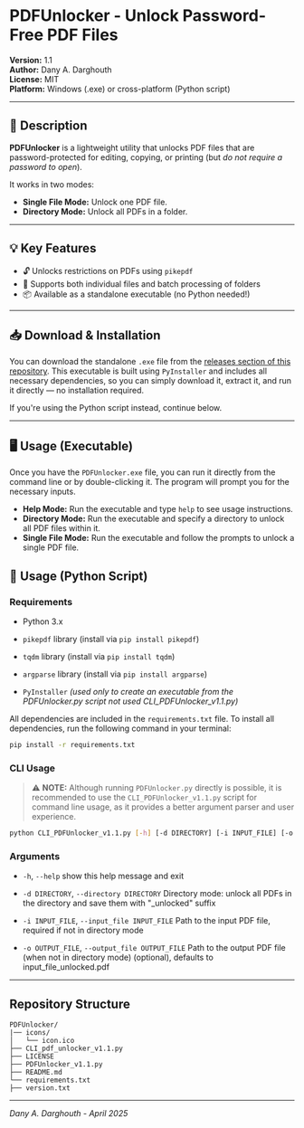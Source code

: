 # PDFUnlocker - Unlock Password-Free PDF Files

**Version:** 1.1  
**Author:** Dany A. Darghouth  
**License:** MIT  
**Platform:** Windows (.exe) or cross-platform (Python script)

---

## 📝 Description

**PDFUnlocker** is a lightweight utility that unlocks PDF files that are password-protected for editing, copying, or printing (but *do not require a password to open*).

It works in two modes:

- **Single File Mode:** Unlock one PDF file.
- **Directory Mode:** Unlock all PDFs in a folder.

---

## 💡 Key Features

- 🔓 Unlocks restrictions on PDFs using `pikepdf`
- 📁 Supports both individual files and batch processing of folders
- 📦 Available as a standalone executable (no Python needed!)

---

## 📥 Download & Installation

You can download the standalone `.exe` file from the [releases section of this repository](https://github.com/Dany-Drgh/PDFUnlcoker/releases). This executable is built using `PyInstaller` and includes all necessary dependencies, so you can simply download it, extract it, and run it directly — no installation required.

If you're using the Python script instead, continue below.

---

## 🖥️ Usage (Executable)

Once you have the `PDFUnlocker.exe` file, you can run it directly from the command line or by double-clicking it. The program will prompt you for the necessary inputs.

- **Help Mode:** Run the executable and type `help` to see usage instructions.
- **Directory Mode:** Run the executable and specify a directory to unlock all PDF files within it.
- **Single File Mode:** Run the executable and follow the prompts to unlock a single PDF file.

## 📜 Usage (Python Script)

### Requirements
- Python 3.x
- `pikepdf` library (install via `pip install pikepdf`)
- `tqdm` library (install via `pip install tqdm`)
- `argparse` library (install via `pip install argparse`)

- `PyInstaller` *(used only to create an executable from the PDFUnlocker.py script not used  CLI_PDFUnlocker_v1.1.py)*

 All dependencies are included in the `requirements.txt` file. To install all dependencies, run the following command in your terminal:

```bash
pip install -r requirements.txt
```

### CLI Usage

> ⚠️ **NOTE:** Although running `PDFUnlocker.py` directly is possible, it is recommended to use the `CLI_PDFUnlocker_v1.1.py` script for command line usage, as it provides a better argument parser and user experience.

```bash
python CLI_PDFUnlocker_v1.1.py [-h] [-d DIRECTORY] [-i INPUT_FILE] [-o OUTPUT_FILE]
```

### Arguments

- `-h`, `--help`            show this help message and exit

- `-d DIRECTORY`, `--directory DIRECTORY`
                    Directory mode: unlock all PDFs in the directory and save them with "_unlocked" suffix

- `-i INPUT_FILE`, `--input_file INPUT_FILE`
                    Path to the input PDF file, required if not in directory mode

- `-o OUTPUT_FILE`, `--output_file OUTPUT_FILE`
                    Path to the output PDF file (when not in directory mode) (optional), defaults to input_file_unlocked.pdf

---
## Repository Structure

```plaintext
PDFUnlocker/
|── icons/
│   └── icon.ico
├── CLI_pdf_unlocker_v1.1.py
├── LICENSE
├── PDFUnlocker_v1.1.py
├── README.md
└── requirements.txt
├── version.txt
```

---
*Dany A. Darghouth - April 2025*